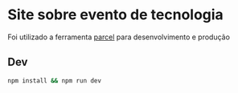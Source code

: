 # Site sobre evento de tecnologia

Foi utilizado a ferramenta [parcel](https://parceljs.org/) para desenvolvimento
e produção

## Dev

```sh
npm install && npm run dev
```
